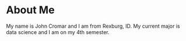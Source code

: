 # About Me
My name is John Cromar and I am from Rexburg, ID. My current major is data science and I am on my 4th semester.
